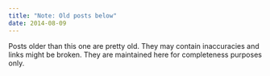 ```yaml
---
title: "Note: Old posts below"
date: 2014-08-09
---
```

Posts older than this one are pretty old. They may contain inaccuracies and links might be broken. They are maintained here for completeness purposes only.
